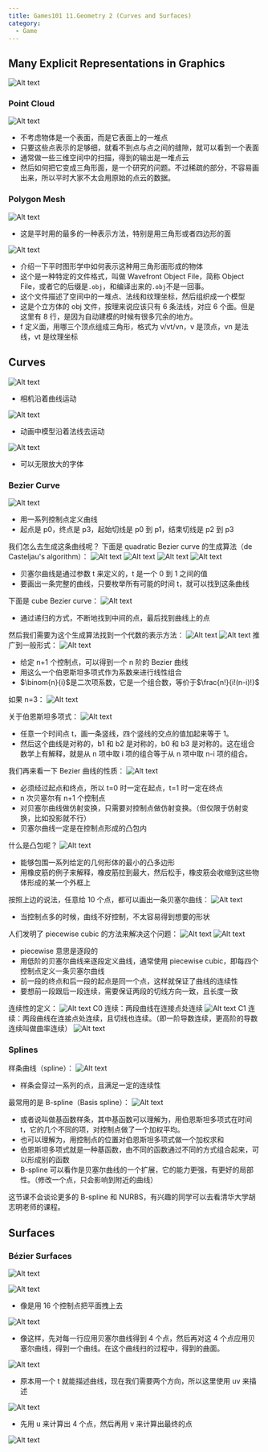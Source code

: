 ```yaml
---
title: Games101 11.Geometry 2 (Curves and Surfaces)
category:
  - Game
---
```


## Many Explicit Representations in Graphics

![Alt text](image.png)

### Point Cloud

![Alt text](image-1.png)

- 不考虑物体是一个表面，而是它表面上的一堆点
- 只要这些点表示的足够细，就看不到点与点之间的缝隙，就可以看到一个表面
- 通常做一些三维空间中的扫描，得到的输出是一堆点云
- 然后如何把它变成三角形面，是一个研究的问题。不过稀疏的部分，不容易画出来，所以平时大家不太会用原始的点云的数据。

### Polygon Mesh

![Alt text](image-2.png)

- 这是平时用的最多的一种表示方法，特别是用三角形或者四边形的面

![Alt text](image-3.png)

- 介绍一下平时图形学中如何表示这种用三角形面形成的物体
- 这个是一种特定的文件格式，叫做 Wavefront Object File，简称 Object File，或者它的后缀是`.obj`，和编译出来的`.obj`不是一回事。
- 这个文件描述了空间中的一堆点、法线和纹理坐标，然后组织成一个模型
- 这是个立方体的 obj 文件，按理来说应该只有 6 条法线，对应 6 个面。但是这里有 8 行，是因为自动建模的时候有很多冗余的地方。
- f 定义面，用哪三个顶点组成三角形，格式为 v/vt/vn，v 是顶点，vn 是法线，vt 是纹理坐标

## Curves

![Alt text](image-4.png)

- 相机沿着曲线运动

![Alt text](image-5.png)

- 动画中模型沿着法线去运动

![Alt text](image-6.png)

- 可以无限放大的字体

### Bezier Curve

![Alt text](image-7.png)

- 用一系列控制点定义曲线
- 起点是 p0，终点是 p3，起始切线是 p0 到 p1，结束切线是 p2 到 p3

我们怎么去生成这条曲线呢？
下面是 quadratic Bezier curve 的生成算法（de Casteljau's algorithm）：
![Alt text](image-8.png)
![Alt text](image-9.png)
![Alt text](image-11.png)
![Alt text](image-10.png)

- 贝塞尔曲线是通过参数 t 来定义的，t 是一个 0 到 1 之间的值
- 要画出一条完整的曲线，只要枚举所有可能的时间 t，就可以找到这条曲线

下面是 cube Bezier curve：
![Alt text](image-12.png)

- 通过递归的方式，不断地找到中间的点，最后找到曲线上的点

然后我们需要为这个生成算法找到一个代数的表示方法：
![Alt text](image-13.png)
![Alt text](image-14.png)
推广到一般形式：
![Alt text](image-15.png)

- 给定 n+1 个控制点，可以得到一个 n 阶的 Bezier 曲线
- 用这么一个伯恩斯坦多项式作为系数来进行线性组合
- $\binom{n}{i}$是二次项系数，它是一个组合数，等价于$\frac{n!}{i!(n-i)!}$

如果 n=3：
![Alt text](image-16.png)

关于伯恩斯坦多项式：
![Alt text](image-17.png)

- 任意一个时间点 t，画一条竖线，四个竖线的交点的值加起来等于 1。
- 然后这个曲线是对称的，b1 和 b2 是对称的，b0 和 b3 是对称的。这在组合数学上有解释，就是从 n 项中取 i 项的组合等于从 n 项中取 n-i 项的组合。

我们再来看一下 Bezier 曲线的性质：
![Alt text](image-18.png)

- 必须经过起点和终点，所以 t=0 时一定在起点，t=1 时一定在终点
- n 次贝塞尔有 n+1 个控制点
- 对贝塞尔曲线做仿射变换，只需要对控制点做仿射变换。（但仅限于仿射变换，比如投影就不行）
- 贝塞尔曲线一定是在控制点形成的凸包内

什么是凸包呢？
![Alt text](image-19.png)

- 能够包围一系列给定的几何形体的最小的凸多边形
- 用橡皮筋的例子来解释，橡皮筋拉到最大，然后松手，橡皮筋会收缩到这些物体形成的某一个外框上

按照上边的说法，任意给 10 个点，都可以画出一条贝塞尔曲线：
![Alt text](image-20.png)

- 当控制点多的时候，曲线不好控制，不太容易得到想要的形状

人们发明了 piecewise cubic 的方法来解决这个问题：
![Alt text](image-21.png)
![Alt text](image-22.png)

- piecewise 意思是逐段的
- 用低阶的贝塞尔曲线来逐段定义曲线，通常使用 piecewise cubic，即每四个控制点定义一条贝塞尔曲线
- 前一段的终点和后一段的起点是同一个点，这样就保证了曲线的连续性
- 要想前一段跟后一段连续，需要保证两段的切线方向一致，且长度一致

连续性的定义：
![Alt text](image-23.png)
C0 连续：两段曲线在连接点处连续
![Alt text](image-24.png)
C1 连续：两段曲线在连接点处连续，且切线也连续。（即一阶导数连续，更高阶的导数连续叫做曲率连续）
![Alt text](image-25.png)

### Splines

样条曲线（spline）：
![Alt text](image-26.png)

- 样条会穿过一系列的点，且满足一定的连续性

最常用的是 B-spline（Basis spline）：
![Alt text](image-27.png)

- 或者说叫做基函数样条，其中基函数可以理解为，用伯恩斯坦多项式在时间 t，它的几个不同的项，对控制点做了一个加权平均。
- 也可以理解为，用控制点的位置对伯恩斯坦多项式做一个加权求和
- 伯恩斯坦多项式就是一种基函数，由不同的函数通过不同的方式组合起来，可以形成别的函数
- B-spline 可以看作是贝塞尔曲线的一个扩展，它的能力更强，有更好的局部性。（修改一个点，只会影响到附近的曲线）

这节课不会谈论更多的 B-spline 和 NURBS，有兴趣的同学可以去看清华大学胡志明老师的课程。

## Surfaces

### Bézier Surfaces

![Alt text](image-28.png)

![Alt text](image-29.png)

- 像是用 16 个控制点把平面拽上去

![Alt text](image-30.png)

- 像这样，先对每一行应用贝塞尔曲线得到 4 个点，然后再对这 4 个点应用贝塞尔曲线，得到一个曲线。在这个曲线扫的过程中，得到的曲面。

![Alt text](image-31.png)

- 原本用一个 t 就能描述曲线，现在我们需要两个方向，所以这里使用 uv 来描述

![Alt text](image-32.png)

- 先用 u 来计算出 4 个点，然后再用 v 来计算出最终的点

![Alt text](image-33.png)
